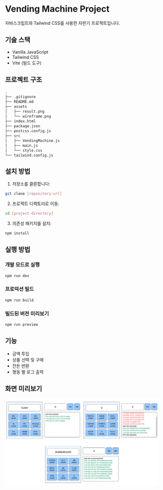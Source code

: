 # Vending Machine Project

자바스크립트와 Tailwind CSS를 사용한 자판기 프로젝트입니다.

## 기술 스택

- Vanilla JavaScript
- Tailwind CSS
- Vite (빌드 도구)

## 프로젝트 구조

```
.
├── .gitignore
├── README.md
├── assets
│   ├── result.png
│   └── wireframe.png
├── index.html
├── package.json
├── postcss.config.js
├── src
│   ├── VendingMachine.js
│   ├── main.js
│   └── style.css
└── tailwind.config.js
```

## 설치 방법

1. 저장소를 클론합니다:
```bash
git clone [repository-url]
```

2. 프로젝트 디렉토리로 이동:
```bash
cd [project-directory]
```

3. 의존성 패키지를 설치:
```bash
npm install
```

## 실행 방법

### 개발 모드로 실행
```bash
npm run dev
```

### 프로덕션 빌드
```bash
npm run build
```

### 빌드된 버전 미리보기
```bash
npm run preview
```

## 기능

- 금액 투입
- 상품 선택 및 구매
- 잔돈 반환
- 행동 별 로그 출력

## 화면 미리보기

![화면 미리보기](./assets/result.png)
